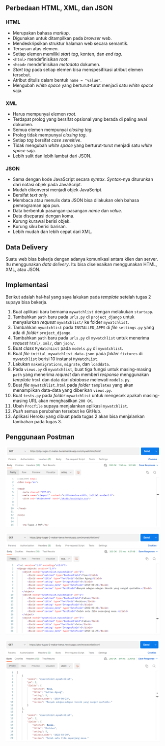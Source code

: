 ## Perbedaan HTML, XML, dan JSON

### HTML

- Merupakan bahasa *markup*.
- Digunakan untuk ditampilkan pada *browser* web.
- Mendeskripsikan struktur halaman web secara semantik.
- Tersusun atas elemen.
- Setiap elemen memiliki *start tag*, konten, dan *end tag*.
- `<html>` mendefinisikan *root*.
- `<head>` mendefinisikan *metadata* dokumen.
- *Start tag* pada setiap elemen bisa menspesifikasi atribut elemen tersebut.
- Atribut ditulis dalam bentuk `name = "value"`.
- Mengubah *white space* yang berturut-turut menjadi satu *white space* saja.

### XML

- Harus mempunyai elemen *root*.
- Terdapat prolog yang bersifat opsional yang berada di paling awal dokumen.
- Semua elemen mempunyai *closing tag*.
- Prolog tidak mempunyai *closing tag*.
- Setiap *tag* bersifat *case sensitive*.
- Tidak mengubah *white space* yang berturut-turut menjadi satu *white space* saja.
- Lebih sulit dan lebih lambat dari JSON.

### JSON

- Sama dengan kode JavaScript secara *syntax*. *Syntax*-nya diturunkan dari notasi objek pada JavaScript.
- Mudah dikonversi menjadi objek JavaScript.
- Bersifat *text only*.
- Membaca atau menulis data JSON bisa dilakukan oleh bahasa pemrograman apa pun.
- Data berbentuk pasangan-pasangan *name* dan *value*.
- Data diseparasi dengan koma.
- Kurung kurawal berisi objek.
- Kurung siku berisi barisan.
- Lebih mudah dan lebih cepat dari XML.

## Data Delivery

Suatu web bisa bekerja dengan adanya komunikasi antara klien dan server. Itu menggunakan *data delivery*. Itu bisa diselesaikan menggunakan HTML, XML, atau JSON.

## Implementasi

Berikut adalah hal-hal yang saya lakukan pada *template* setelah tugas 2 supaya bisa bekerja.

1. Buat aplikasi baru bernama `mywatchlist` dengan melakukan `startapp`.
2. Tambahkan `path` baru pada `urls.py` di `project_django` untuk menyalurkan *request* `mywatchlist/` ke folder `mywatchlist`.
3. Tambahkan `mywatchlist` pada `INSTALLED_APPS` di *file* `settings.py` yang ada di *folder* `project_django`.
4. Tambahkan `path` baru pada `urls.py` di `mywatchlist` untuk menerima *request* `html/`, `xml/`, dan `json/`.
5. Buat *class* `MyWatchList` pada `models.py` di `mywatchlist`.
6. Buat *file* `initial_mywatchlist_data.json` pada *folder* `fixtures` di `mywatchlist` berisi 10 instansi `MyWatchList`.
7. Lakukan `makemigrations`, `migrate`, dan `loaddata`.
8. Pada `views.py` di `mywatchlist`, buat tiga fungsi untuk masing-masing `path` yang menerima *request* dan memberi *response* menggunakan *template* `html` dan data dari *database* melewati `models.py`.
9. Buat *file* `mywatchlist.html` pada *folder* `templates` yang akan menampilkan data-data yang diberikan `views.py`.
10. Buat `tests.py` pada *folder* `mywatchlist` untuk mengecek apakah masing-masing URL akan menghasilkan `200 OK`.
11. Ubah `Procfile` supaya menjalankan aplikasi `mywatchlist`.
12. *Push* semua perubahan tersebut ke GitHub.
13. Aplikasi Heroku yang dibuat pada tugas 2 akan bisa menjalankan tambahan pada tugas 3.

## Penggunaan Postman

![](./render/html1.png)

![](./render/xml1.png)

![](./render/json1.png)